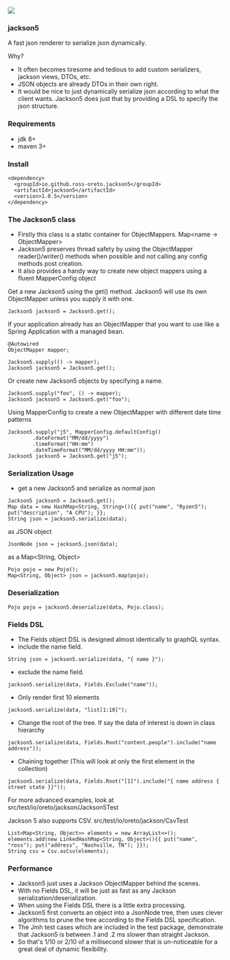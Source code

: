 ![](https://i.giphy.com/media/pUeXcg80cO8I8/giphy.webp)

### jackson5 
A fast json renderer to serialize json dynamically.

Why?
 - It often becomes tiresome and tedious to add custom serializers, jackson views, DTOs, etc.
 - JSON objects are already DTOs in their own right. 
 - It would be nice to just dynamically serialize json according to what the client wants. 
Jackson5 does just that by providing a DSL to specify the json structure.
  
### Requirements
 - jdk 8+
 - maven 3+

### Install
```
<dependency>
  <groupId>io.github.ross-oreto.jackson5</groupId>
  <artifactId>jackson5</artifactId>
  <version>1.0.5</version>
</dependency>
```

### The Jackson5 class
- Firstly this class is a static container for ObjectMappers. Map<name -> ObjectMapper>
- Jackson5 preserves thread safety by using the ObjectMapper reader()/writer() methods when possible and not calling any config methods post creation.
- It also provides a handy way to create new object mappers using a fluent MapperConfig object

Get a new Jackson5 using the get() method. Jackson5 will use its own ObjectMapper unless you supply it with one.
```
Jackson5 jackson5 = Jackson5.get();
```
If your application already has an ObjectMapper that you want to use like a Spring Application with a managed bean.
```
@Autowired
ObjectMapper mapper;

Jackson5.supply(() -> mapper); 
Jackson5 jackson5 = Jackson5.get();
```
Or create new Jackson5 objects by specifying a name.
``` 
Jackson5.supply("foo", () -> mapper);
Jackson5 jackson5 = Jackson5.get("foo");
```
Using MapperConfig to create a new ObjectMapper with different date time patterns
```
Jackson5.supply("j5", MapperConfig.defaultConfig()
        .dateFormat("MM/dd/yyyy")
        .timeFormat("HH:mm")
        .dateTimeFormat("MM/dd/yyyy HH:mm"));
Jackson5 jackson5 = Jackson5.get("j5");
```

### Serialization Usage
 - get a new Jackson5 and serialize as normal json
```
Jackson5 jackson5 = Jackson5.get();
Map data = new HashMap<String, String>(){{ put("name", "Ryzen5"); put("description", "A CPU"); }};
String json = jackson5.serialize(data);
```
as JSON object
```
JsonNode json = jackson5.json(data);
```
as a Map<String, Object>
```
Pojo pojo = new Pojo();
Map<String, Object> json = jackson5.map(pojo); 
```

### Deserialization
``` 
Pojo pojo = jackson5.deserialize(data, Pojo.class);
```

### Fields DSL
- The Fields object DSL is designed almost identically to graphQL syntax. 
- include the name field.
```
String json = jackson5.serialize(data, "{ name }");
```
- exclude the name field.
```
jackson5.serialize(data, Fields.Exclude("name"));
```
- Only render first 10 elements
```
jackson5.serialize(data, "list[1:10]");
```
- Change the root of the tree. If say the data of interest is down in class hierarchy
```
jackson5.serialize(data, Fields.Root("content.people").include("name address"));
```
- Chaining together (This will look at only the first element in the collection)
```
jackson5.serialize(data, Fields.Root("[1]").include("{ name address { street state }}"));
```

For more advanced examples, look at src/test/io/oreto/jackson/Jackson5Test

Jackson 5 also supports CSV. src/test/io/oreto/jackson/CsvTest
``` 
List<Map<String, Object>> elements = new ArrayList<>();
elements.add(new LinkedHashMap<String, Object>(){{ put("name", "ross"); put("address", "Nashville, TN"); }});
String csv = Csv.asCsv(elements);
```

### Performance
- Jackson5 just uses a Jackson ObjectMapper behind the scenes.
- With no Fields DSL, it will be just as fast as any Jackson serialization/deserialization.
- When using the Fields DSL there is a little extra processing.
- Jackson5 first converts an object into a JsonNode tree, then uses clever algorithms to prune the tree according to the Fields DSL specification.
- The Jmh test cases which are included in the test package, demonstrate that Jackson5 is between .1 and .2 ms slower than straight Jackson.
- So that's 1/10 or 2/10 of a millisecond slower that is un-noticeable for a great deal of dynamic flexibility.